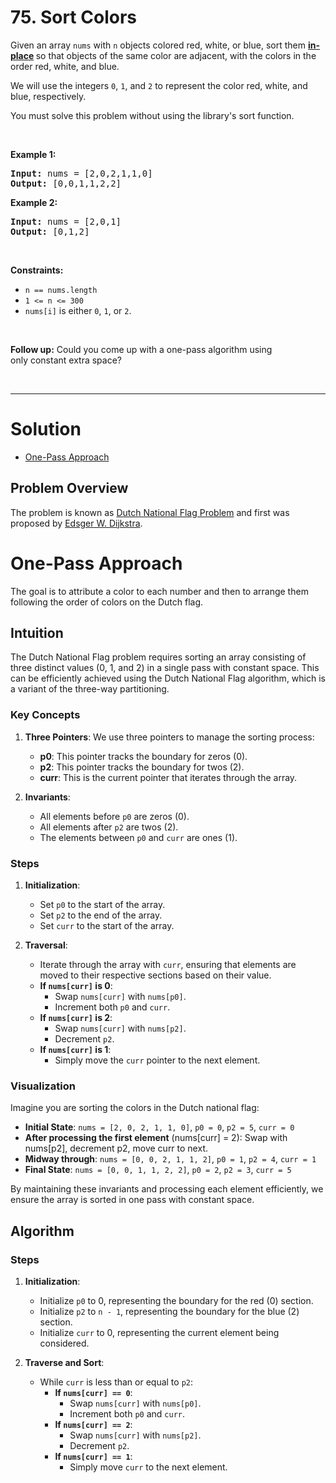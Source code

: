 # 75. Sort Colors

<p>Given an array <code>nums</code> with <code>n</code> objects colored red, white, or blue, sort them <strong><a href="https://en.wikipedia.org/wiki/In-place_algorithm" target="_blank">in-place</a> </strong>so that objects of the same color are adjacent, with the colors in the order red, white, and blue.</p>

<p>We will use the integers <code>0</code>, <code>1</code>, and <code>2</code> to represent the color red, white, and blue, respectively.</p>

<p>You must solve this problem without using the library's sort function.</p>

<p>&nbsp;</p>
<p><strong class="example">Example 1:</strong></p>

<pre><strong>Input:</strong> nums = [2,0,2,1,1,0]
<strong>Output:</strong> [0,0,1,1,2,2]
</pre>

<p><strong class="example">Example 2:</strong></p>

<pre><strong>Input:</strong> nums = [2,0,1]
<strong>Output:</strong> [0,1,2]
</pre>

<p>&nbsp;</p>
<p><strong>Constraints:</strong></p>

<ul>
  <li><code>n == nums.length</code></li>
  <li><code>1 &lt;= n &lt;= 300</code></li>
  <li><code>nums[i]</code> is either <code>0</code>, <code>1</code>, or <code>2</code>.</li>
</ul>

<p>&nbsp;</p>
<p><strong>Follow up:</strong>&nbsp;Could you come up with a one-pass algorithm using only&nbsp;constant extra space?</p>

<br>

---

# Solution

- [One-Pass Approach](#one-pass-approach)

## Problem Overview

The problem is known as [Dutch National Flag Problem](https://en.wikipedia.org/wiki/Dutch_national_flag_problem) and first was proposed by [Edsger W. Dijkstra](https://en.wikipedia.org/wiki/Edsger_W._Dijkstra).

# One-Pass Approach

The goal is to attribute a color to each number and then to arrange them following the order of colors on the Dutch flag.

## **Intuition**

The Dutch National Flag problem requires sorting an array consisting of three distinct values (0, 1, and 2) in a single pass with constant space. This can be efficiently achieved using the Dutch National Flag algorithm, which is a variant of the three-way partitioning.

### Key Concepts

1. **Three Pointers**: We use three pointers to manage the sorting process:
    - **p0**: This pointer tracks the boundary for zeros (0).
    - **p2**: This pointer tracks the boundary for twos (2).
    - **curr**: This is the current pointer that iterates through the array.

2. **Invariants**:
    - All elements before `p0` are zeros (0).
    - All elements after `p2` are twos (2).
    - The elements between `p0` and `curr` are ones (1).

### Steps

1. **Initialization**:
    - Set `p0` to the start of the array.
    - Set `p2` to the end of the array.
    - Set `curr` to the start of the array.

2. **Traversal**:
    - Iterate through the array with `curr`, ensuring that elements are moved to their respective sections based on their value.
    - **If `nums[curr]` is 0**:
        - Swap `nums[curr]` with `nums[p0]`.
        - Increment both `p0` and `curr`.
    - **If `nums[curr]` is 2**:
        - Swap `nums[curr]` with `nums[p2]`.
        - Decrement `p2`.
    - **If `nums[curr]` is 1**:
        - Simply move the `curr` pointer to the next element.

### Visualization

Imagine you are sorting the colors in the Dutch national flag:

- **Initial State**: `nums = [2, 0, 2, 1, 1, 0]`, `p0 = 0`, `p2 = 5`, `curr = 0`
- **After processing the first element** (nums[curr] = 2): Swap with nums[p2], decrement p2, move curr to next.
- **Midway through**: `nums = [0, 0, 2, 1, 1, 2]`, `p0 = 1`, `p2 = 4`, `curr = 1`
- **Final State**: `nums = [0, 0, 1, 1, 2, 2]`, `p0 = 2`, `p2 = 3`, `curr = 5`

By maintaining these invariants and processing each element efficiently, we ensure the array is sorted in one pass with constant space.

## **Algorithm**

### Steps

1. **Initialization**:
   - Initialize `p0` to 0, representing the boundary for the red (0) section.
   - Initialize `p2` to `n - 1`, representing the boundary for the blue (2) section.
   - Initialize `curr` to 0, representing the current element being considered.

2. **Traverse and Sort**:
   - While `curr` is less than or equal to `p2`:
     - **If `nums[curr] == 0`**:
        - Swap `nums[curr]` with `nums[p0]`.
        - Increment both `p0` and `curr`.
     - **If `nums[curr] == 2`**:
        - Swap `nums[curr]` with `nums[p2]`.
        - Decrement `p2`.
     - **If `nums[curr] == 1`**:
        - Simply move `curr` to the next element.

